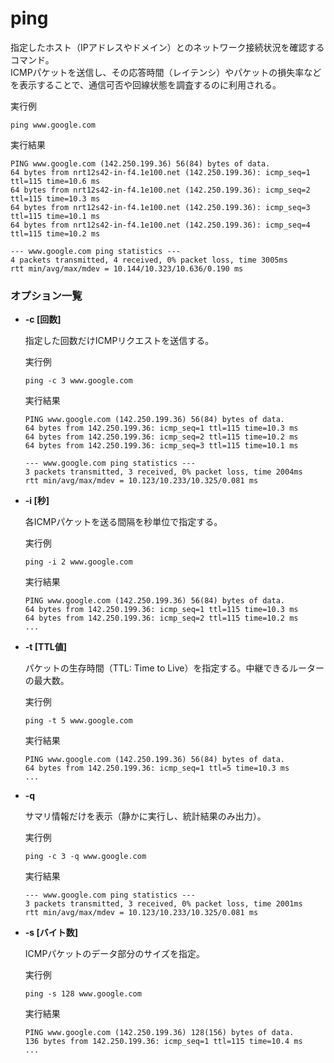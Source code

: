 [](ping.md)  
# ping  
指定したホスト（IPアドレスやドメイン）とのネットワーク接続状況を確認するコマンド。  
ICMPパケットを送信し、その応答時間（レイテンシ）やパケットの損失率などを表示することで、通信可否や回線状態を調査するのに利用される。

  実行例 [](変更しない)

  ```
  ping www.google.com
  ```

  実行結果 [](変更しない)

  ```
  PING www.google.com (142.250.199.36) 56(84) bytes of data.
  64 bytes from nrt12s42-in-f4.1e100.net (142.250.199.36): icmp_seq=1 ttl=115 time=10.6 ms
  64 bytes from nrt12s42-in-f4.1e100.net (142.250.199.36): icmp_seq=2 ttl=115 time=10.3 ms
  64 bytes from nrt12s42-in-f4.1e100.net (142.250.199.36): icmp_seq=3 ttl=115 time=10.1 ms
  64 bytes from nrt12s42-in-f4.1e100.net (142.250.199.36): icmp_seq=4 ttl=115 time=10.2 ms

  --- www.google.com ping statistics ---
  4 packets transmitted, 4 received, 0% packet loss, time 3005ms
  rtt min/avg/max/mdev = 10.144/10.323/10.636/0.190 ms
  ```

### オプション一覧

- **-c [回数]**

  指定した回数だけICMPリクエストを送信する。

  実行例 [](変更しない)

  ```
  ping -c 3 www.google.com
  ```

  実行結果 [](変更しない)

  ```
  PING www.google.com (142.250.199.36) 56(84) bytes of data.
  64 bytes from 142.250.199.36: icmp_seq=1 ttl=115 time=10.3 ms
  64 bytes from 142.250.199.36: icmp_seq=2 ttl=115 time=10.2 ms
  64 bytes from 142.250.199.36: icmp_seq=3 ttl=115 time=10.1 ms

  --- www.google.com ping statistics ---
  3 packets transmitted, 3 received, 0% packet loss, time 2004ms
  rtt min/avg/max/mdev = 10.123/10.233/10.325/0.081 ms
  ```

- **-i [秒]**

  各ICMPパケットを送る間隔を秒単位で指定する。

  実行例 [](変更しない)

  ```
  ping -i 2 www.google.com
  ```

  実行結果 [](変更しない)

  ```
  PING www.google.com (142.250.199.36) 56(84) bytes of data.
  64 bytes from 142.250.199.36: icmp_seq=1 ttl=115 time=10.3 ms
  64 bytes from 142.250.199.36: icmp_seq=2 ttl=115 time=10.2 ms
  ...
  ```

- **-t [TTL値]**

  パケットの生存時間（TTL: Time to Live）を指定する。中継できるルーターの最大数。

  実行例 [](変更しない)

  ```
  ping -t 5 www.google.com
  ```

  実行結果 [](変更しない)

  ```
  PING www.google.com (142.250.199.36) 56(84) bytes of data.
  64 bytes from 142.250.199.36: icmp_seq=1 ttl=5 time=10.3 ms
  ...
  ```

- **-q**

  サマリ情報だけを表示（静かに実行し、統計結果のみ出力）。

  実行例 [](変更しない)

  ```
  ping -c 3 -q www.google.com
  ```

  実行結果 [](変更しない)

  ```
  --- www.google.com ping statistics ---
  3 packets transmitted, 3 received, 0% packet loss, time 2001ms
  rtt min/avg/max/mdev = 10.123/10.233/10.325/0.081 ms
  ```

- **-s [バイト数]**

  ICMPパケットのデータ部分のサイズを指定。

  実行例 [](変更しない)

  ```
  ping -s 128 www.google.com
  ```

  実行結果 [](変更しない)

  ```
  PING www.google.com (142.250.199.36) 128(156) bytes of data.
  136 bytes from 142.250.199.36: icmp_seq=1 ttl=115 time=10.4 ms
  ...
  ```